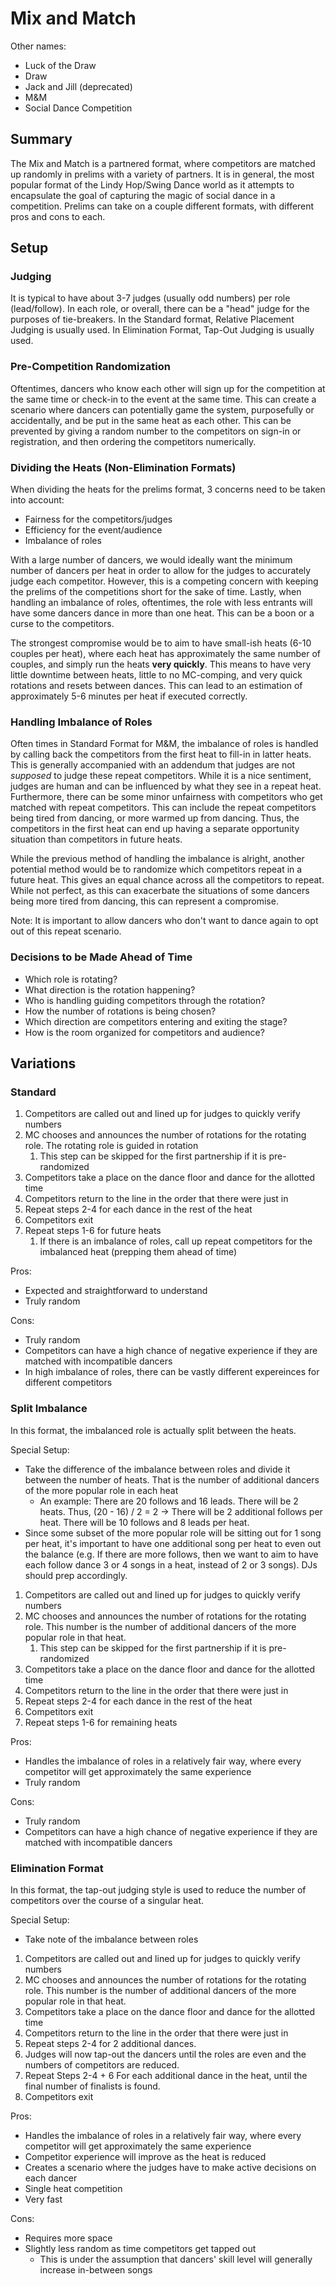 # Mix and Match

Other names:
- Luck of the Draw
- Draw
- Jack and Jill (deprecated)
- M&M
- Social Dance Competition

## Summary

The Mix and Match is a partnered format, where competitors are matched up randomly in prelims with a variety of partners. It is in general, the most popular format of the Lindy Hop/Swing Dance world as it attempts to encapsulate the goal of capturing the magic of social dance in a competition. Prelims can take on a couple different formats, with different pros and cons to each.

## Setup

### Judging

It is typical to have about 3-7 judges (usually odd numbers) per role (lead/follow). In each role, or overall, there can be a "head" judge for the purposes of tie-breakers. In the Standard format, Relative Placement Judging is usually used. In Elimination Format, Tap-Out Judging is usually used.

### Pre-Competition Randomization

Oftentimes, dancers who know each other will sign up for the competition at the same time or check-in to the event at the same time. This can create a scenario where dancers can potentially game the system, purposefully or accidentally, and be put in the same heat as each other. This can be prevented by giving a random number to the competitors on sign-in or registration, and then ordering the competitors numerically.

### Dividing the Heats (Non-Elimination Formats)

When dividing the heats for the prelims format, 3 concerns need to be taken into account:

- Fairness for the competitors/judges
- Efficiency for the event/audience
- Imbalance of roles

With a large number of dancers, we would ideally want the minimum number of dancers per heat in order to allow for the judges to accurately judge each competitor. However, this is a competing concern with keeping the prelims of the competitions short for the sake of time. Lastly, when handling an imbalance of roles, oftentimes, the role with less entrants will have some dancers dance in more than one heat. This can be a boon or a curse to the competitors.

The strongest compromise would be to aim to have small-ish heats (6-10 couples per heat), where each heat has approximately the same number of couples, and simply run the heats **very quickly**. This means to have very little downtime between heats, little to no MC-comping, and very quick rotations and resets between dances. This can lead to an estimation of approximately 5-6 minutes per heat if executed correctly.

### Handling Imbalance of Roles

Often times in Standard Format for M&M, the imbalance of roles is handled by calling back the competitors from the first heat to fill-in in latter heats. This is generally accompanied with an addendum that judges are not *supposed* to judge these repeat competitors. While it is a nice sentiment, judges are human and can be influenced by what they see in a repeat heat. Furthermore, there can be some minor unfairness with competitors who get matched with repeat competitors. This can include the repeat competitors being tired from dancing, or more warmed up from dancing. Thus, the competitors in the first heat can end up having a separate opportunity situation than competitors in future heats.

While the previous method of handling the imbalance is alright, another potential method would be to randomize which competitors repeat in a future heat. This gives an equal chance across all the competitors to repeat. While not perfect, as this can exacerbate the situations of some dancers being more tired from dancing, this can represent a compromise.

Note: It is important to allow dancers who don't want to dance again to opt out of this repeat scenario.

### Decisions to be Made Ahead of Time

- Which role is rotating?
- What direction is the rotation happening?
- Who is handling guiding competitors through the rotation?
- How the number of rotations is being chosen?
- Which direction are competitors entering and exiting the stage?
- How is the room organized for competitors and audience?

## Variations

### Standard

1. Competitors are called out and lined up for judges to quickly verify numbers
2. MC chooses and announces the number of rotations for the rotating role. The rotating role is guided in rotation
    1. This step can be skipped for the first partnership if it is pre-randomized
3. Competitors take a place on the dance floor and dance for the allotted time
4. Competitors return to the line in the order that there were just in
5. Repeat steps 2-4 for each dance in the rest of the heat
6. Competitors exit 
7. Repeat steps 1-6 for future heats
    1. If there is an imbalance of roles, call up repeat competitors for the imbalanced heat (prepping them ahead of time)

Pros:
- Expected and straightforward to understand
- Truly random

Cons:
- Truly random
- Competitors can have a high chance of negative experience if they are matched with incompatible dancers
- In high imbalance of roles, there can be vastly different expereinces for different competitors

### Split Imbalance

In this format, the imbalanced role is actually split between the heats.

Special Setup:
- Take the difference of the imbalance between roles and divide it between the number of heats. That is the number of additional dancers of the more popular role in each heat
    - An example: There are 20 follows and 16 leads. There will be 2 heats. Thus, (20 - 16) / 2 = 2 -> There will be 2 additional follows per heat. There will be 10 follows and 8 leads per heat.
- Since some subset of the more popular role will be sitting out for 1 song per heat, it's important to have one additional song per heat to even out the balance (e.g. If there are more follows, then we want to aim to have each follow dance 3 or 4 songs in a heat, instead of 2 or 3 songs). DJs should prep accordingly.

1. Competitors are called out and lined up for judges to quickly verify numbers
2. MC chooses and announces the number of rotations for the rotating role. This number is the number of additional dancers of the more popular role in that heat.
    1. This step can be skipped for the first partnership if it is pre-randomized
3. Competitors take a place on the dance floor and dance for the allotted time
4. Competitors return to the line in the order that there were just in
5. Repeat steps 2-4 for each dance in the rest of the heat
6. Competitors exit 
7. Repeat steps 1-6 for remaining heats

Pros:
- Handles the imbalance of roles in a relatively fair way, where every competitor will get approximately the same experience
- Truly random

Cons:
- Truly random
- Competitors can have a high chance of negative experience if they are matched with incompatible dancers

### Elimination Format

In this format, the tap-out judging style is used to reduce the number of competitors over the course of a singular heat.

Special Setup:
- Take note of the imbalance between roles

1. Competitors are called out and lined up for judges to quickly verify numbers
2. MC chooses and announces the number of rotations for the rotating role. This number is the number of additional dancers of the more popular role in that heat.
3. Competitors take a place on the dance floor and dance for the allotted time
4. Competitors return to the line in the order that there were just in
5. Repeat steps 2-4 for 2 additional dances.
6. Judges will now tap-out the dancers until the roles are even and the numbers of competitors are reduced.
7. Repeat Steps 2-4 + 6 For each additional dance in the heat, until the final number of finalists is found.
6. Competitors exit 

Pros:
- Handles the imbalance of roles in a relatively fair way, where every competitor will get approximately the same experience
- Competitor experience will improve as the heat is reduced
- Creates a scenario where the judges have to make active decisions on each dancer
- Single heat competition
- Very fast

Cons:
- Requires more space
- Slightly less random as time competitors get tapped out
    - This is under the assumption that dancers' skill level will generally increase in-between songs